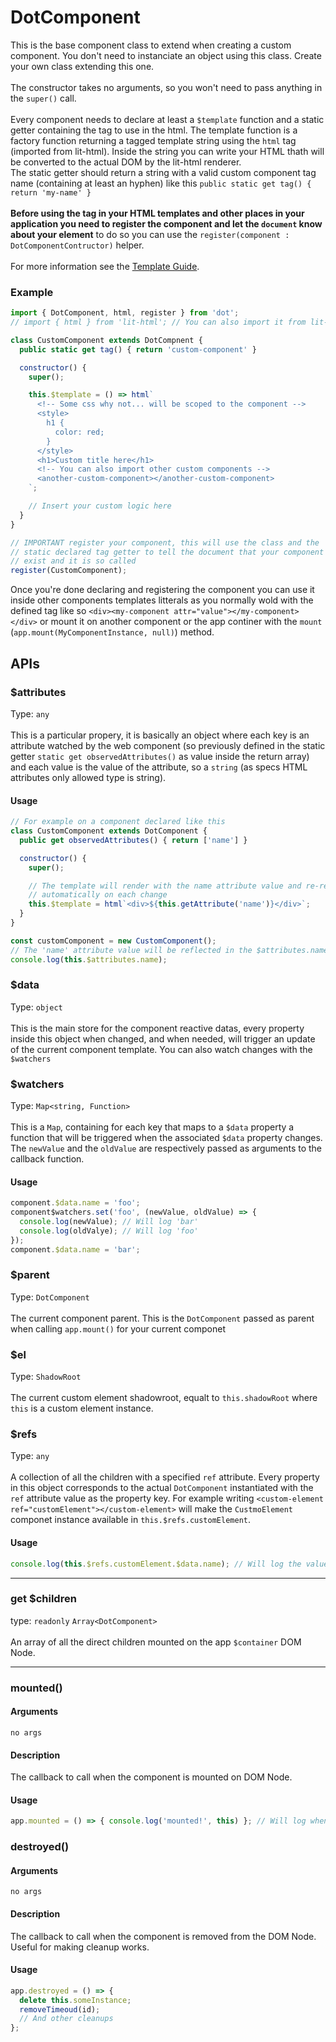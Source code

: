 # DotComponent

This is the base component class to extend when creating a custom component. You don't need to instanciate an object using this class. Create your own class extending this one.
<br><br>
The constructor takes no arguments, so you won't need to pass anything in the `super()` call.
<br><br>
Every component needs to declare at least a `$template` function and a static getter containing the tag to use in
the html. The template function is a factory function returning a tagged template string using the `html` tag (imported from lit-html). Inside the string you can write your HTML thath will be converted to the actual DOM by the lit-html renderer.
<br>
The static getter should return a string with a valid custom component tag name (containing at least an hyphen) like
this `public static get tag() { return 'my-name' }`
<br><br>
__Before using the tag in your HTML templates and other places in your application you need to register the component and let the `document` know about your element__ to do so you can use the `register(component : DotComponentContructor)`
helper.
<br><br>
For more information see the [Template Guide]().

### Example
```js
import { DotComponent, html, register } from 'dot';
// import { html } from 'lit-html'; // You can also import it from lit-html 

class CustomComponent extends DotCompnent {
  public static get tag() { return 'custom-component' }

  constructor() {
    super();

    this.$template = () => html`
      <!-- Some css why not... will be scoped to the component -->
      <style>
        h1 {
          color: red;
        }
      </style>
      <h1>Custom title here</h1>
      <!-- You can also import other custom components -->
      <another-custom-component></another-custom-component>
    `;

    // Insert your custom logic here
  }
}

// IMPORTANT register your component, this will use the class and the
// static declared tag getter to tell the document that your component
// exist and it is so called
register(CustomComponent);
```
Once you're done declaring and registering the component you can use it inside other components templates litterals as you normally wold with the defined tag like so `<div><my-component attr="value"></my-component></div>` or mount it on another component or the app continer with the `mount` (`app.mount(MyComponentInstance, null)`) method.

## APIs

### $attributes
Type: `any`
<br><br>
This is a particular propery, it is basically an object where each key is an attribute watched by the web component (so previously defined in the static getter `static get observedAttributes()` as value inside the return array) and each value is the value of the attribute, so a `string` (as specs HTML attributes only allowed type is string).

#### Usage
```js
// For example on a component declared like this
class CustomComponent extends DotComponent {
  public get observedAttributes() { return ['name'] }

  constructor() {
    super();

    // The template will render with the name attribute value and re-render
    // automatically on each change
    this.$template = html`<div>${this.getAttribute('name')}</div>`;
  }
}

const customComponent = new CustomComponent();
// The 'name' attribute value will be reflected in the $attributes.name
console.log(this.$attributes.name);
```


### $data
Type: `object`
<br><br>
This is the main store for the component reactive datas, every property inside this object when changed, and when needed, will trigger an update of the current component template. You can also watch changes with the `$watchers` 

### $watchers
Type: `Map<string, Function>`
<br><br>
This is a `Map`, containing for each key that maps to a `$data` property a function that will be triggered when the associated `$data` property changes. The `newValue` and the `oldValue` are respectively passed as arguments to the callback function.

#### Usage
```js
component.$data.name = 'foo';
component$watchers.set('foo', (newValue, oldValue) => {
  console.log(newValue); // Will log 'bar'
  console.log(oldValye); // Will log 'foo'
});
component.$data.name = 'bar';
```
### $parent
Type: `DotComponent`
<br><br>
The current component parent. This is the `DotComponent` passed as parent when calling `app.mount()` for your current componet

### $el
Type: `ShadowRoot`
<br><br>
The current custom element shadowroot, equalt to `this.shadowRoot` where `this` is a custom element instance.

### $refs
Type: `any`
<br><br>
A collection of all the children with a specified `ref` attribute. Every property in this object corresponds to the actual `DotComponent` instantiated with the `ref` attribute value as the property key. For example writing `<custom-element ref="customElement"></custom-element>` will make the `CustmoElement` componet instance available in
`this.$refs.customElement`.

#### Usage
```js
console.log(this.$refs.customElement.$data.name); // Will log the value of the name property in the $data of the CustomElement instance
```

---

### get $children
type: `readonly` `Array<DotComponent>`
<br><br>
An array of all the direct children mounted on the app `$container` DOM Node.

---

### mounted()
#### Arguments
`no args`
#### Description
The callback to call when the component is mounted on DOM Node.
#### Usage
```js
app.mounted = () => { console.log('mounted!', this) }; // Will log when the component is moutned on the DOM Node
```

### destroyed()
#### Arguments
`no args`
#### Description
The callback to call when the component is removed from the DOM Node. Useful for making cleanup works.
#### Usage
```js
app.destroyed = () => {
  delete this.someInstance;
  removeTimeoud(id);
  // And other cleanups
};
```
